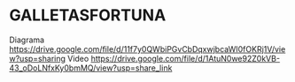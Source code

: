 # GALLETASFORTUNA
Diagrama
https://drive.google.com/file/d/11f7y0QWbiPGvCbDqxwjbcaWI0fOKRj1V/view?usp=sharing
Video
https://drive.google.com/file/d/1AtuN0we92Z0kVB-43_oDoLNfxKy0bmMQ/view?usp=share_link
